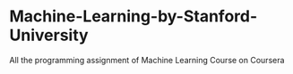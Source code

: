 # Machine-Learning-by-Stanford-University
All the programming assignment of Machine Learning Course on Coursera
